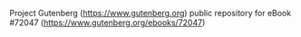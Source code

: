 Project Gutenberg (https://www.gutenberg.org) public repository
for eBook #72047 (https://www.gutenberg.org/ebooks/72047)
